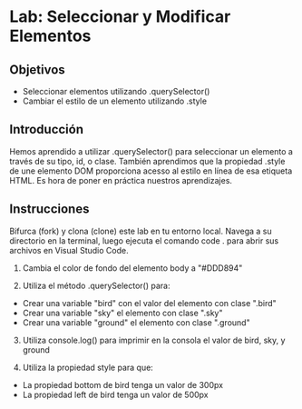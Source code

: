 # Lab: Seleccionar y Modificar Elementos

## Objetivos
- Seleccionar elementos utilizando .querySelector()
- Cambiar el estilo de un elemento utilizando .style

## Introducción
Hemos aprendido a utilizar .querySelector() para seleccionar un elemento a través de su tipo, id, o clase. También aprendimos que la propiedad .style de une elemento DOM proporciona acesso al estilo en línea de esa etiqueta HTML. Es hora de poner en práctica nuestros aprendizajes. 

## Instrucciones
Bifurca (fork) y clona (clone) este lab en tu entorno local. Navega a su directorio en la terminal, luego ejecuta el comando code . para abrir sus archivos en Visual Studio Code. 

1. Cambia el color de fondo del elemento body a "#DDD894"

2. Utiliza el método .querySelector() para:
* Crear una variable "bird" con el valor del elemento con clase ".bird"
* Crear una variable "sky" el elemento con clase ".sky"
* Crear una variable "ground" el elemento con clase ".ground"

3. Utiliza console.log() para imprimir en la consola el valor de bird, sky, y ground

4. Utiliza la propiedad style para que:
* La propiedad bottom de bird tenga un valor de 300px
* La propiedad left de bird tenga un valor de 500px 
